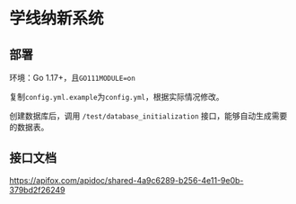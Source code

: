 # 学线纳新系统

## 部署

环境：Go 1.17+，且`GO111MODULE=on`

复制`config.yml.example`为`config.yml`，根据实际情况修改。

创建数据库后，调用 `/test/database_initialization` 接口，能够自动生成需要的数据表。

## 接口文档

https://apifox.com/apidoc/shared-4a9c6289-b256-4e11-9e0b-379bd2f26249